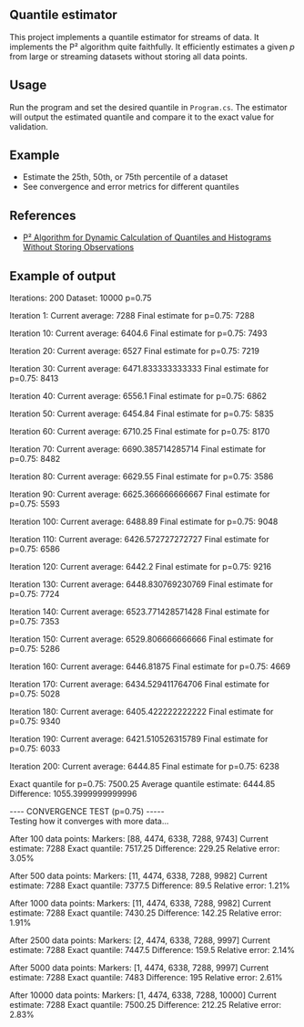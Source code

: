 ## Quantile estimator

This project implements a quantile estimator for streams of data. It implements the P² algorithm quite faithfully. It efficiently estimates a given _p_ from large or streaming datasets without storing all data points.

## Usage
Run the program and set the desired quantile in `Program.cs`. The estimator will output the estimated quantile and compare it to the exact value for validation.

## Example
- Estimate the 25th, 50th, or 75th percentile of a dataset
- See convergence and error metrics for different quantiles

## References
- [P² Algorithm for Dynamic Calculation of Quantiles and Histograms Without Storing Observations](https://www.cse.wustl.edu/~jain/papers/ftp/psqr.pdf)

## Example of output

Iterations: 200
Dataset: 10000
p=0.75

Iteration 1:
  Current average: 7288
  Final estimate for p=0.75: 7288

Iteration 10:
  Current average: 6404.6
  Final estimate for p=0.75: 7493

Iteration 20:
  Current average: 6527
  Final estimate for p=0.75: 7219

Iteration 30:
  Current average: 6471.833333333333
  Final estimate for p=0.75: 8413

Iteration 40:
  Current average: 6556.1
  Final estimate for p=0.75: 6862

Iteration 50:
  Current average: 6454.84
  Final estimate for p=0.75: 5835

Iteration 60:
  Current average: 6710.25
  Final estimate for p=0.75: 8170

Iteration 70:
  Current average: 6690.385714285714
  Final estimate for p=0.75: 8482

Iteration 80:
  Current average: 6629.55
  Final estimate for p=0.75: 3586

Iteration 90:
  Current average: 6625.366666666667
  Final estimate for p=0.75: 5593

Iteration 100:
  Current average: 6488.89
  Final estimate for p=0.75: 9048

Iteration 110:
  Current average: 6426.572727272727
  Final estimate for p=0.75: 6586

Iteration 120:
  Current average: 6442.2
  Final estimate for p=0.75: 9216

Iteration 130:
  Current average: 6448.830769230769
  Final estimate for p=0.75: 7724

Iteration 140:
  Current average: 6523.771428571428
  Final estimate for p=0.75: 7353

Iteration 150:
  Current average: 6529.806666666666
  Final estimate for p=0.75: 5286

Iteration 160:
  Current average: 6446.81875
  Final estimate for p=0.75: 4669

Iteration 170:
  Current average: 6434.529411764706
  Final estimate for p=0.75: 5028

Iteration 180:
  Current average: 6405.422222222222
  Final estimate for p=0.75: 9340

Iteration 190:
  Current average: 6421.510526315789
  Final estimate for p=0.75: 6033

Iteration 200:
  Current average: 6444.85
  Final estimate for p=0.75: 6238

Exact quantile for p=0.75: 7500.25
Average quantile estimate: 6444.85
Difference: 1055.3999999999996

---- CONVERGENCE TEST (p=0.75) ----- <br>
Testing how it converges with more data...

After 100 data points:
  Markers: [88, 4474, 6338, 7288, 9743]
  Current estimate: 7288
  Exact quantile: 7517.25
  Difference: 229.25
  Relative error: 3.05%


After 500 data points:
  Markers: [11, 4474, 6338, 7288, 9982]
  Current estimate: 7288
  Exact quantile: 7377.5
  Difference: 89.5
  Relative error: 1.21%


After 1000 data points:
  Markers: [11, 4474, 6338, 7288, 9982]
  Current estimate: 7288
  Exact quantile: 7430.25
  Difference: 142.25
  Relative error: 1.91%


After 2500 data points:
  Markers: [2, 4474, 6338, 7288, 9997]
  Current estimate: 7288
  Exact quantile: 7447.5
  Difference: 159.5
  Relative error: 2.14%


After 5000 data points:
  Markers: [1, 4474, 6338, 7288, 9997]
  Current estimate: 7288
  Exact quantile: 7483
  Difference: 195
  Relative error: 2.61%


After 10000 data points:
  Markers: [1, 4474, 6338, 7288, 10000]
  Current estimate: 7288
  Exact quantile: 7500.25
  Difference: 212.25
  Relative error: 2.83%


